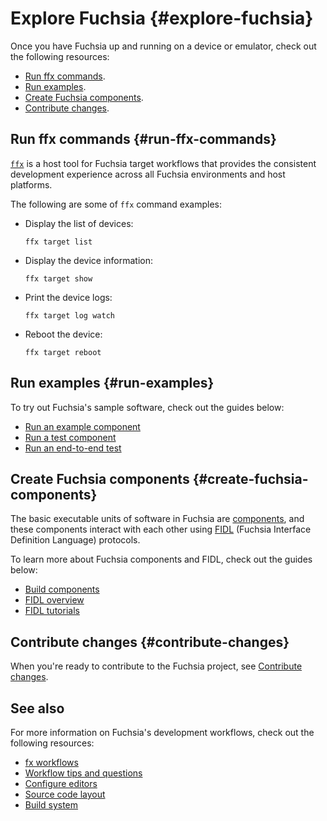 # Explore Fuchsia {#explore-fuchsia}

Once you have Fuchsia up and running on a device or emulator,
check out the following resources:

*  [Run ffx commands](#run-ffx-commands).
*  [Run examples](#run-examples).
*  [Create Fuchsia components](#create-fuchsia-components).
*  [Contribute changes](#contribute-changes).

## Run ffx commands {#run-ffx-commands}

[`ffx`][ffx-overview] is a host tool for Fuchsia target workflows that
provides the consistent development experience across all Fuchsia environments
and host platforms.

The following are some of `ffx` command examples:

*   Display the list of devices:

    ```posix-terminal
    ffx target list
    ```

*   Display the device information:

    ```posix-terminal
    ffx target show
    ```

*   Print the device logs:

    ```posix-terminal
    ffx target log watch
    ```

*   Reboot the device:

    ```posix-terminal
    ffx target reboot
    ```

## Run examples {#run-examples}

To try out Fuchsia's sample software, check out the guides below:

*   [Run an example component](/docs/development/run/run-examples.md)
*   [Run a test component](/docs/development/run/run-test-component.md)
*   [Run an end-to-end test](/docs/development/testing/run_an_end_to_end_test.md)

## Create Fuchsia components {#create-fuchsia-components}

The basic executable units of software in Fuchsia are
[components](/docs/concepts/components/v2), and these components interact
with each other using [FIDL](/docs/concepts/fidl/overview.md)
(Fuchsia Interface Definition Language) protocols.

To learn more about Fuchsia components and FIDL, check out the guides below:

*   [Build components](/docs/development/components/build.md)
*   [FIDL overview](/docs/development/languages/fidl/README.md)
*   [FIDL tutorials](/docs/development/languages/fidl/tutorials/overview.md)

## Contribute changes {#contribute-changes}

When you're ready to contribute to the Fuchsia project,
see [Contribute changes][contribute-changes].

## See also

For more information on Fuchsia's development workflows,
check out the following resources:

*   [fx workflows](/docs/development/build/fx.md)
*   [Workflow tips and questions](/docs/development/source_code/workflow_tips_and_faq.md)
*   [Configure editors](/docs/development/editors/)
*   [Source code layout](/docs/concepts/source_code/layout.md)
*   [Build system](/docs/concepts/build_system/index.md)

<!-- Reference links -->

[components]: /docs/concepts/components/v2
[run-examples]: /docs/development/run/run-examples.md
[ffx-overview]: /docs/development/tools/ffx/overview.md
[fidl]: /docs/development/languages/fidl
[fidl-tutorials]: /docs/development/languages/fidl/tutorials/overview.md
[fidl-concepts]: /docs/concepts/fidl/overview.md
[run-fuchsia-tests]: /docs/development/testing/run_fuchsia_tests.md
[scenic]: /docs/concepts/graphics/scenic/scenic.md
[contribute-changes]: /docs/development/source_code/contribute_changes.md

